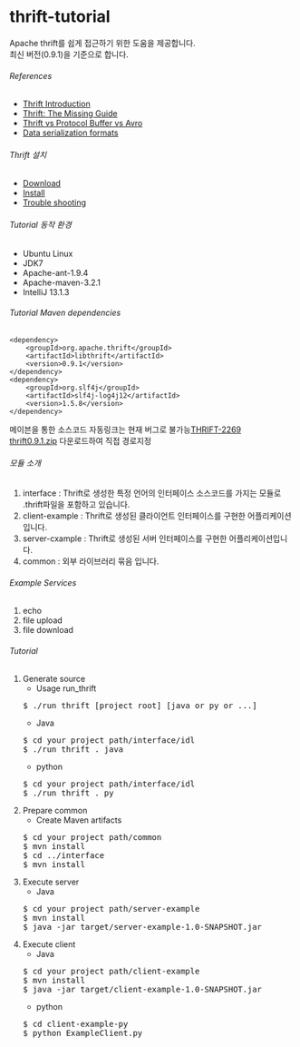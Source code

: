 thrift-tutorial
===============

Apache thrift를 쉽게 접근하기 위한 도움을 제공합니다.<br/>
최신 버전(0.9.1)을 기준으로 합니다.<br/>

###### References
- [Thrift Introduction](http://jnb.ociweb.com/jnb/jnbJun2009.html)
- [Thrift: The Missing Guide](http://diwakergupta.github.io/thrift-missing-guide/)<br/>
- [Thrift vs Protocol Buffer vs Avro](http://www.slideshare.net/IgorAnishchenko/pb-vs-thrift-vs-avro)
- [Data serialization formats](http://en.wikipedia.org/wiki/Comparison_of_data_serialization_formats)

###### Thrift 설치
- [Download](http://thrift.apache.org/download)
- [Install](http://thrift.apache.org/docs/BuildingFromSource)
- [Trouble shooting](https://docs.google.com/document/d/1vQoibvBzBvCakKxjr_0y9SDKfbG74X_uJtBKVVbNHJ4/edit?usp=sharing)

###### Tutorial 동작 환경
- Ubuntu Linux
- JDK7
- Apache-ant-1.9.4
- Apache-maven-3.2.1
- IntelliJ 13.1.3

###### Tutorial Maven dependencies
    <dependency>
        <groupId>org.apache.thrift</groupId>
        <artifactId>libthrift</artifactId>
        <version>0.9.1</version>
    </dependency>
    <dependency>
        <groupId>org.slf4j</groupId>
        <artifactId>slf4j-log4j12</artifactId>
        <version>1.5.8</version>
    </dependency>
    
메이븐을 통한 소스코드 자동링크는 현재 버그로 불가능[THRIFT-2269](https://issues.apache.org/jira/browse/THRIFT-2269)<br />
[thrift0.9.1.zip](https://drive.google.com/file/d/0B_EygGt1wSEcTXpsY2wtSWoxRW8/edit?usp=sharing) 다운로드하여 직접 경로지정

###### 모듈 소개
1. interface : Thrift로 생성한 특정 언어의 인터페이스 소스코드를 가지는 모듈로 .thrift파일을 포함하고 있습니다. 
2. client-example : Thrift로 생성된 클라이언트 인터페이스를 구현한 어플리케이션입니다.
3. server-cxample : Thrift로 생성된 서버 인터페이스를 구현한 어플리케이션입니다.
4. common : 외부 라이브러리 묶음 입니다.

###### Example Services
1. echo
2. file upload
3. file download

###### Tutorial
1. Generate source
    - Usage run_thrift
    <pre>$ ./run_thrift [project root] [java or py or ...]</pre>
    - Java
    <pre>$ cd your project path/interface/idl<br/>$ ./run_thrift . java</pre>
    - python
    <pre>$ cd your project path/interface/idl<br/>$ ./run_thrift . py</pre>
2. Prepare common
    - Create Maven artifacts
    <pre>$ cd your project path/common<br/>$ mvn install<br/>$ cd ../interface<br/>$ mvn install<br/></pre>
3. Execute server
    - Java
    <pre>$ cd your project path/server-example<br/>$ mvn install<br/>$ java -jar target/server-example-1.0-SNAPSHOT.jar</pre>
4. Execute client
    - Java
    <pre>$ cd your project path/client-example<br/>$ mvn install<br/>$ java -jar target/client-example-1.0-SNAPSHOT.jar</pre>
    - python
    <pre>$ cd client-example-py<br/>$ python ExampleClient.py</pre>
    
